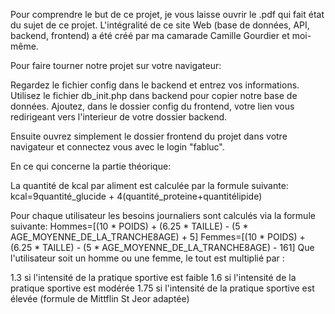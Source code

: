 Pour comprendre le but de ce projet, je vous laisse ouvrir le .pdf qui fait état du sujet de ce projet.
L'intégralité de ce site Web (base de données, API, backend, frontend) a été créé par ma camarade Camille Gourdier et moi-même.

Pour faire tourner notre projet sur votre navigateur:

Regardez le fichier config dans le backend et entrez vos informations. Utilisez le fichier db_init.php dans backend pour copier notre base de données. Ajoutez, dans le dossier config du frontend, votre lien vous redirigeant vers l'interieur de votre dossier backend.

Ensuite ouvrez simplement le dossier frontend du projet dans votre navigateur et connectez vous avec le login "fabluc".

En ce qui concerne la partie théorique:

La quantité de kcal par aliment est calculée par la formule suivante: kcal=9quantité_glucide + 4(quantité_proteine+quantitélipide)

Pour chaque utilisateur les besoins journaliers sont calculés via la formule suivante: Hommes=[(10 * POIDS) + (6.25 * TAILLE) - (5 * AGE_MOYENNE_DE_LA_TRANCHE8AGE) + 5] Femmes=[(10 * POIDS) + (6.25 * TAILLE) - (5 * AGE_MOYENNE_DE_LA_TRANCHE8AGE) - 161] Que l'utilisateur soit un homme ou une femme, le tout est multiplié par :

1.3 si l'intensité de la pratique sportive est faible
1.6 si l'intensité de la pratique sportive est modérée
1.75 si l'intensité de la pratique sportive est élevée (formule de Mittflin St Jeor adaptée)